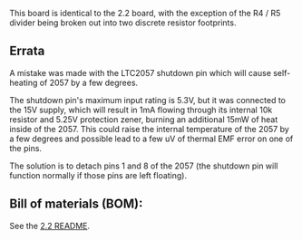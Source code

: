 This board is identical to the 2.2 board, with the exception of the R4 / R5 divider being broken out into two discrete resistor footprints.

## Errata

A mistake was made with the LTC2057 shutdown pin which will cause self-heating of 2057 by a few degrees.

The shutdown pin's maximum input rating is 5.3V, but it was connected to the 15V supply, which will result in 1mA flowing through its internal 10k resistor and 5.25V protection zener, burning an additional 15mW of heat inside of the 2057.  This could raise the internal temperature of the 2057 by a few degrees and possible lead to a few uV of thermal EMF error on one of the pins.

The solution is to detach pins 1 and 8 of the 2057 (the shutdown pin will function normally if those pins are left floating).

## Bill of materials (BOM):

See the [2.2 README](../v2.2/README.md).

